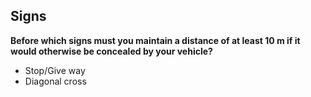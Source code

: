 ## Signs

**Before which signs must you maintain a distance of at least 10 m if it would otherwise be concealed by your vehicle?**
- Stop/Give way
- Diagonal cross
